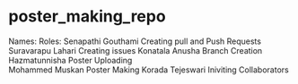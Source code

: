# poster_making_repo
Names:                      Roles:
Senapathi Gouthami          Creating pull and Push Requests 
Suravarapu Lahari           Creating issues 
Konatala Anusha             Branch Creation
Hazmatunnisha               Poster Uploading                          
Mohammed Muskan             Poster Making 
Korada Tejeswari            Iniviting Collaborators
